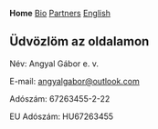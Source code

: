 **Home** [Bio](./bio.html) [Partners](./partners.html) [English](./en.html)

## Üdvözlöm az oldalamon

Név: Angyal Gábor e. v.

E-mail: angyalgabor@outlook.com

Adószám: 67263455-2-22

EU Adószám: HU67263455
